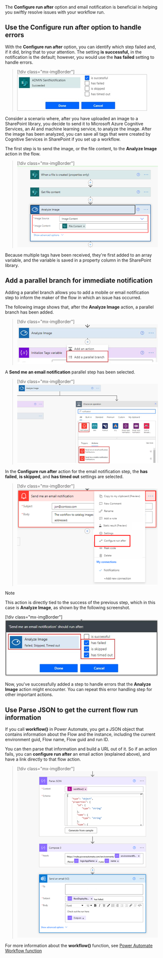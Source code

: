 The **Configure run after** option and email notification is beneficial in helping you swiftly resolve issues with your workflow run.

## Use the Configure run after option to handle errors

With the **Configure run after** option, you can identify which step failed and, if it did, bring that to your attention. The setting **is successful,** in the notification is the default; however, you would use the **has failed** setting to handle errors.

> [!div class="mx-imgBorder"]
> [![Screenshot of the Configure run after option with "is successful" selected.](../media/configure-run-after.jpg)](../media/configure-run-after.jpg#lightbox)

Consider a scenario where, after you have uploaded an image to a SharePoint library, you decide to send it to Microsoft Azure Cognitive Services, an AI and machine learning service, to analyze the image. After the image has been analyzed, you can save all tags that were created by Cognitive Services in SharePoint if you set up a workflow.

The first step is to send the image, or the file content, to the **Analyze Image** action in the flow.

> [!div class="mx-imgBorder"]
> [![Screenshot of the Analyze Image action in the flow.](../media/analyze-image.png)](../media/analyze-image.png#lightbox)

Because multiple tags have been received, they're first added to an array variable, and the variable is saved in a property column in the SharePoint library.

## Add a parallel branch for immediate notification

Adding a parallel branch allows you to add a mobile or email notification step to inform the maker of the flow in which an issue has occurred.

The following image shows that, after the **Analyze Image** action, a parallel branch has been added.

> [!div class="mx-imgBorder"]
> [![Screenshot of the plus sign below Analyze Image with Add a parallel branch highlighted.](../media/add-parallel-branch.jpg)](../media/add-parallel-branch.jpg#lightbox)

A **Send me an email notification** parallel step has been selected.

> [!div class="mx-imgBorder"]
> [![Screenshot of the Choose an operation dialog box for the parallel branch with search results for notification highlighted.](../media/notification-options.jpg)](../media/notification-options.jpg#lightbox)

In the **Configure run after** action for the email notification step, the **has failed**, **is skipped**, and **has timed out** settings are selected.

> [!div class="mx-imgBorder"]
> [![Screenshot of the Send me an email notification action with the ellpsis button selected to reveal the Configure run after option.](../media/notification.png)](../media/notification.png#lightbox)

> [!NOTE]
> This action is directly tied to the success of the previous step, which in this case is **Analyze Image**, as shown by the following screenshot.
>
> [!div class="mx-imgBorder"]
> [![Screenshot of the Configure run after option with three settings selected.](../media/configure-run-after-options.jpg)](../media/configure-run-after-options.jpg#lightbox)

Now, you've successfully added a step to handle errors that the **Analyze Image** action might encounter. You can repeat this error handling step for other important actions.

## Use Parse JSON to get the current flow run information

If you call **workflow()** in Power Automate, you get a JSON object that contains information about the Flow and the instance, including the current environment guid, Flow name, Flow guid and run ID.
 
You can then parse that information and build a URL out of it. So if an action fails, you can **configure run after** an email action (explained above), and have a link directly to that flow action.

> [!div class="mx-imgBorder"]
> [![Screenshot of the workflow information.](../media/workflow.svg)](../media/workflow.svg#lightbox)

For more information about the **workflow()** function, see [Power Automate Workflow function](/azure/logic-apps/workflow-definition-language-functions-reference?azure-portal=true#workflow)